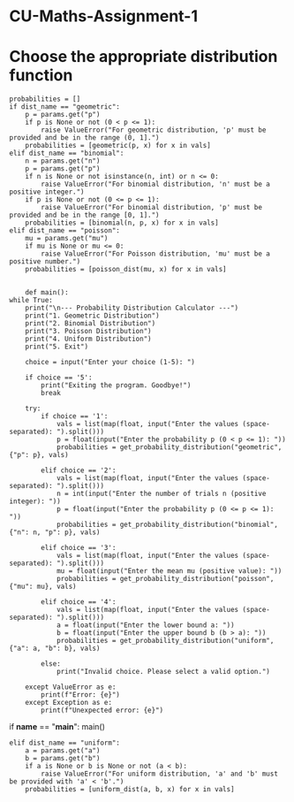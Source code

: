 # CU-Maths-Assignment-1
# Choose the appropriate distribution function
    probabilities = []
    if dist_name == "geometric":
        p = params.get("p")
        if p is None or not (0 < p <= 1):
            raise ValueError("For geometric distribution, 'p' must be provided and be in the range (0, 1].")
        probabilities = [geometric(p, x) for x in vals]
    elif dist_name == "binomial":
        n = params.get("n")
        p = params.get("p")
        if n is None or not isinstance(n, int) or n <= 0:
            raise ValueError("For binomial distribution, 'n' must be a positive integer.")
        if p is None or not (0 <= p <= 1):
            raise ValueError("For binomial distribution, 'p' must be provided and be in the range [0, 1].")
        probabilities = [binomial(n, p, x) for x in vals]
    elif dist_name == "poisson":
        mu = params.get("mu")
        if mu is None or mu <= 0:
            raise ValueError("For Poisson distribution, 'mu' must be a positive number.")
        probabilities = [poisson_dist(mu, x) for x in vals]


        def main():
    while True:
        print("\n--- Probability Distribution Calculator ---")
        print("1. Geometric Distribution")
        print("2. Binomial Distribution")
        print("3. Poisson Distribution")
        print("4. Uniform Distribution")
        print("5. Exit")

        choice = input("Enter your choice (1-5): ")

        if choice == '5':
            print("Exiting the program. Goodbye!")
            break

        try:
            if choice == '1':
                vals = list(map(float, input("Enter the values (space-separated): ").split()))
                p = float(input("Enter the probability p (0 < p <= 1): "))
                probabilities = get_probability_distribution("geometric", {"p": p}, vals)

            elif choice == '2':
                vals = list(map(float, input("Enter the values (space-separated): ").split()))
                n = int(input("Enter the number of trials n (positive integer): "))
                p = float(input("Enter the probability p (0 <= p <= 1): "))
                probabilities = get_probability_distribution("binomial", {"n": n, "p": p}, vals)

            elif choice == '3':
                vals = list(map(float, input("Enter the values (space-separated): ").split()))
                mu = float(input("Enter the mean mu (positive value): "))
                probabilities = get_probability_distribution("poisson", {"mu": mu}, vals)

            elif choice == '4':
                vals = list(map(float, input("Enter the values (space-separated): ").split()))
                a = float(input("Enter the lower bound a: "))
                b = float(input("Enter the upper bound b (b > a): "))
                probabilities = get_probability_distribution("uniform", {"a": a, "b": b}, vals)
                
            else:
                print("Invalid choice. Please select a valid option.")

        except ValueError as e:
            print(f"Error: {e}")
        except Exception as e:
            print(f"Unexpected error: {e}")

if __name__ == "__main__":
    main()

    elif dist_name == "uniform":
        a = params.get("a")
        b = params.get("b")
        if a is None or b is None or not (a < b):
            raise ValueError("For uniform distribution, 'a' and 'b' must be provided with 'a' < 'b'.")
        probabilities = [uniform_dist(a, b, x) for x in vals]

        
